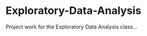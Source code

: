 Exploratory-Data-Analysis
=========================

Project work for the Exploratory Data Analysis class...
